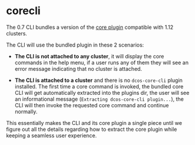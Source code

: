 # corecli

The 0.7 CLI bundles a version of the [core plugin](https://github.com/dcos/dcos-core-cli) compatible with
1.12 clusters.

The CLI will use the bundled plugin in these 2 scenarios:

- **The CLI is not attached to any cluster**, it will display the core commands in the help menu, if a user runs any of them they will see an error message indicating that no cluster is attached.

- **The CLI is attached to a cluster** and there is no `dcos-core-cli` plugin installed. The first time a core command is invoked, the bundled core CLI will get automatically extracted into the plugins dir, the user will see an informational message (`Extracting dcos-core-cli plugin...`), the CLI will then invoke the requested core command and continue normally.

This essentially makes the CLI and its core plugin a single piece until we figure out all the details regarding how to extract the core plugin while keeping a seamless user experience.